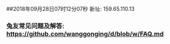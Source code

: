 ##2018年09月28日07时12分07秒 新址: 159.65.110.13
### 兔友常见问题及解答: https://github.com/wanggonging/d/blob/w/FAQ.md
